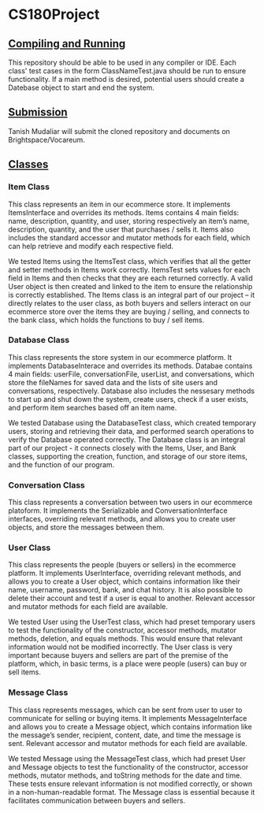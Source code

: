 # CS180Project

<u><h2>Compiling and Running</u></h2>
This repository should be able to be used in any compiler or
IDE. Each class' test cases in the form ClassNameTest.java
should be run to ensure functionality. If a main method is
desired, potential users should create a Datebase object
to start and end the system.

<u><h2>Submission</u></h2>
Tanish Mudaliar will submit the cloned repository and documents
on Brightspace/Vocareum.

<u><h2>Classes</u></h2>
<h3>Item Class</h3>
	This class represents an item in our ecommerce store. It 
implements ItemsInterface and overrides its methods. Items 
contains 4 main fields: name, description, quantity, 
and user, storing respectively an item’s name, description, 
quantity, and the user that purchases / sells it. Items also 
includes the standard accessor and mutator methods for each 
field, which can help retrieve and modify each 
respective field. 
	
We tested Items using the ItemsTest class, which verifies 
that all the getter and setter methods in Items work correctly.
ItemsTest sets 	values for each field in Items and then checks 
that they are each returned correctly. A valid User object is
then created and linked to 	the item to ensure the relationship
is correctly established. 
	The Items class is an integral part of our project – 
it directly relates to the user class, as both buyers and 
sellers interact on our ecommerce store over the
items they are buying / selling, and connects to the 
bank class, which holds the functions to buy / sell items. 

<h3>Database Class</h3>
This class represents the store system in our ecommerce 
platform. It implements DatabaseInterace and overrides 
its methods. Databae contains 4 main fields: userFile, 
conversationFile, userList, and conversations, which store
the fileNames for saved data and the lists of site users
and conversations, respectively. Database also includes 
the nessesary methods to start up and shut down the system, 
create users, check if a user exists, and perform item 
searches based off an item name. 

We tested Database using 
the DatabaseTest class, which created temporary users, 
storing and retrieving their data, and performed search 
operations to verify the Database operated correctly. The 
Database class is an integral part of our project - it 
connects closely with the Items, User, and Bank classes, 
supporting the creation, function, and storage of our store 
items, and the function of our program.

<h3>Conversation Class</h3>
This class represents a conversation between two users in our ecommerce platoform. It implements the Serializable and ConversationInterface interfaces, overriding relevant methods, and allows you to create user objects, and store the messages between them. 

<h3>User Class</h3>

This class represents the people (buyers or sellers) in the 
ecommerce platform. It implements UserInterface, overriding
relevant methods, and allows you to create a User object, 
which contains information like their name, username, 
password, bank, and chat history. It is also possible to delete
their account and test if a user is equal to another. Relevant
accessor and mutator methods for each field are available.

We tested User using the UserTest class, which had preset 
temporary users to test the functionality of the constructor,
accessor methods, mutator methods, deletion, and equals methods.
This would ensure that relevant information would not be modified 
incorrectly. The User class is very important because buyers
and sellers are part of the premise of the platform, which,
in basic terms, is a place were people (users) can buy or sell
items.

<h3>Message Class</h3>

This class represents messages, which can be sent from user to 
user to communicate for selling or buying items. It implements 
MessageInterface and allows you to create a Message 
object, which contains information like the message’s sender,
recipient, content, date, and time the message is sent. Relevant
accessor and mutator methods for each field are available.

We tested Message using the MessageTest class, which had preset
User and Message objects to test the functionality of the
constructor, accessor methods, mutator methods, and toString 
methods for the date and time. These tests ensure relevant
information is not modified correctly, or shown in a 
non-human-readable format. The Message class is essential because
it facilitates communication between buyers and sellers.
